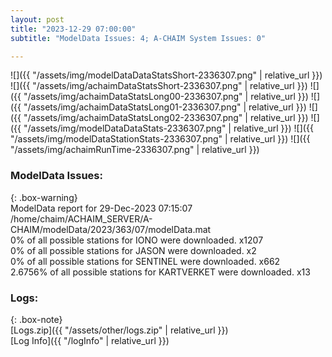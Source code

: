 ```yaml
---
layout: post
title: "2023-12-29 07:00:00"
subtitle: "ModelData Issues: 4; A-CHAIM System Issues: 0"

---
```


![]({{ "/assets/img/modelDataDataStatsShort-2336307.png" | relative_url }})
![]({{ "/assets/img/achaimDataStatsShort-2336307.png" | relative_url }})
![]({{ "/assets/img/achaimDataStatsLong00-2336307.png" | relative_url }})
![]({{ "/assets/img/achaimDataStatsLong01-2336307.png" | relative_url }})
![]({{ "/assets/img/achaimDataStatsLong02-2336307.png" | relative_url }})
![]({{ "/assets/img/modelDataDataStats-2336307.png" | relative_url }})
![]({{ "/assets/img/modelDataStationStats-2336307.png" | relative_url }})
![]({{ "/assets/img/achaimRunTime-2336307.png" | relative_url }})


### ModelData Issues:  
  
{: .box-warning}  
 ModelData report for 29-Dec-2023 07:15:07   
 /home/chaim/ACHAIM_SERVER/A-CHAIM/modelData/2023/363/07/modelData.mat   
 0% of all possible stations for IONO were downloaded. x1207   
 0% of all possible stations for JASON were downloaded. x2   
 0% of all possible stations for SENTINEL were downloaded. x662   
 2.6756% of all possible stations for KARTVERKET were downloaded. x13   
  


### Logs:  
  
{: .box-note}  
[Logs.zip]({{ "/assets/other/logs.zip" | relative_url }})  
[Log Info]({{ "/logInfo" | relative_url }})  
